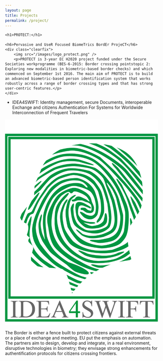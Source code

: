 ```yaml
--- 
layout: page
title: Projects
permalink: /project/
---
```



<div class="project" markdown="3">

	<h1>PROTECT:</h1>

	<h6>Pervasive and UseR Focused BiomeTrics BordEr ProjeCT</h6>
	<div class="clearfix">
		<img src="/images/logo_protect.png" />
		<p>PROTECT is 3-year EC H2020 project funded under the Secure Societies workprogramme (BES-6-2015: Border crossing pointstopic 2: Exploring new modalities in biometric-based border checks) and which commenced on September 1st 2016. The main aim of PROTECT is to build an advanced biometric-based person identification system that works robustly across a range of border crossing types and that has strong user-centric features.</p>
	</div>
</div>



	

+ IDEA4SWIFT:
Identity management, secure Documents, interoperable Exchange and citizens Authentication For Systems for Worldwide Interconnection of Frequent Travelers
<div class="project" markdown="2">
	<img src="/images/logo.png" />
	<p>The Border is either a fence built to protect citizens against external threats or a place of exchange and meeting. EU put the emphasis on automation. The partners aim to design, develop and integrate, in a real environment, disruptive technologies in biometry; they envisage strong enhancements for authentification protocols for citizens crossing frontiers.</p> 
</div>



